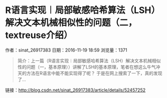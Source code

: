 # R语言实现︱局部敏感哈希算法（LSH）解决文本机械相似性的问题（二，textreuse介绍）
作者：sinat_26917383
日期：2016-11-19 18:59
浏览量：1371
> 简介：上一篇（R语言实现︱局部敏感哈希算法（LSH）解决文本机械相似性的问题（一，基本原理））讲解了LSH的基本原理，笔者在想这么牛气冲天的方法在R语言中能不能实现得了呢？
于是在网上搜索了一下，真的发现了...

 链接：http://blog.csdn.net/sinat_26917383/article/details/52457252
